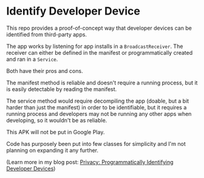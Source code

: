 # Identify Developer Device

This repo provides a proof-of-concept way that developer devices can be identified from third-party apps.

The app works by listening for app installs in a `BroadcastReceiver`. The receiver can either be defined in the manifest or programmatically created and ran in a `Service`.

Both have their pros and cons.

The manifest method is reliable and doesn't require a running process, but it is easily detectable by reading the manifest.

The service method would require decompiling the app (doable, but a bit harder than just the manifest) in order to be identifiable, but it requires a running process and developers may not be running any other apps when developing, so it wouldn't be as reliable.


This APK will not be put in Google Play.

Code has purposely been put into few classes for simplicity and I'm not planning on expanding it any further.

(Learn more in my blog post: [Privacy: Programmatically Identifying Developer Devices](http://blog.anonsage.com/2016/03/privacy-programmatically-identifying-dev-device.html))